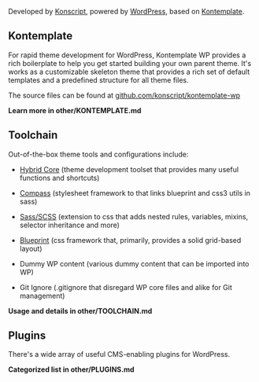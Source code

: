 Developed by [Konscript](http://konscript.com), powered by [WordPress](http://wordpress.org), based on [Kontemplate](http://github.com/konscript/kontemplate-wp).

## Kontemplate

For rapid theme development for WordPress, Kontemplate WP provides a rich boilerplate to help you get started building your own parent theme. It's works as a customizable skeleton theme that provides a rich set of default templates and a predefined structure for all theme files.

The source files can be found at [github.com/konscript/kontemplate-wp](http://github.com/konscript/kontemplate-wp)

**Learn more in other/KONTEMPLATE.md**

## Toolchain

Out-of-the-box theme tools and configurations include:

* [Hybrid Core](http://themehybrid.com/hybrid-core) (theme development toolset that provides many useful functions and shortcuts)

* [Compass](http://compass-style.org) (stylesheet framework to that links blueprint and css3 utils in sass)

* [Sass/SCSS](http://sass-lang.com) (extension to css that adds nested rules, variables, mixins, selector inheritance and more)

* [Blueprint](http://blueprintcss.org) (css framework that, primarily, provides a solid grid-based layout)

* Dummy WP content (various dummy content that can be imported into WP)

* Git Ignore (.gitignore that disregard WP core files and alike for Git management)

**Usage and details in other/TOOLCHAIN.md**

## Plugins

There's a wide array of useful CMS-enabling plugins for WordPress.

**Categorized list in other/PLUGINS.md**